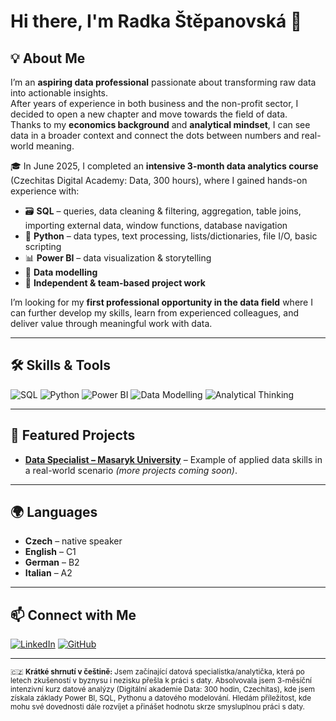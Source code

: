 # Hi there, I'm Radka Štěpanovská 👋

## 💡 About Me
I’m an **aspiring data professional** passionate about transforming raw data into actionable insights.  
After years of experience in both business and the non-profit sector, I decided to open a new chapter and move towards the field of data.  
Thanks to my **economics background** and **analytical mindset**, I can see data in a broader context and connect the dots between numbers and real-world meaning.

🎓 In June 2025, I completed an **intensive 3-month data analytics course** (Czechitas Digital Academy: Data, 300 hours), where I gained hands-on experience with:

- 🗃 **SQL** – queries, data cleaning & filtering, aggregation, table joins, importing external data, window functions, database navigation  
- 🐍 **Python** – data types, text processing, lists/dictionaries, file I/O, basic scripting  
- 📊 **Power BI** – data visualization & storytelling  
- 🧩 **Data modelling**  
- 🤝 **Independent & team-based project work**

I’m looking for my **first professional opportunity in the data field** where I can further develop my skills, learn from experienced colleagues, and deliver value through meaningful work with data.

---

## 🛠 Skills & Tools
![SQL](https://img.shields.io/badge/SQL-4479A1?style=for-the-badge&logo=postgresql&logoColor=white)
![Python](https://img.shields.io/badge/Python-3776AB?style=for-the-badge&logo=python&logoColor=white)
![Power BI](https://img.shields.io/badge/Power%20BI-F2C811?style=for-the-badge&logo=powerbi&logoColor=black)
![Data Modelling](https://img.shields.io/badge/Data%20Modelling-4B8BBE?style=for-the-badge)
![Analytical Thinking](https://img.shields.io/badge/Analytical%20Thinking-FF6F00?style=for-the-badge)

---

## 📂 Featured Projects
- [**Data Specialist – Masaryk University**](https://github.com/radka-stepanovska/datovy-specialista-muni) – Example of applied data skills in a real-world scenario *(more projects coming soon)*.

---

## 🌍 Languages
- **Czech** – native speaker  
- **English** – C1  
- **German** – B2  
- **Italian** – A2

---

## 📫 Connect with Me
[![LinkedIn](https://img.shields.io/badge/LinkedIn-0A66C2?style=for-the-badge&logo=linkedin&logoColor=white)](https://www.linkedin.com/in/radka-stepanovska/)
[![GitHub](https://img.shields.io/badge/GitHub-181717?style=for-the-badge&logo=github&logoColor=white)](https://github.com/radka-stepanovska)

---

<sub>🇨🇿 **Krátké shrnutí v češtině:** Jsem začínající datová specialistka/analytička, která po letech zkušeností v byznysu i nezisku přešla k práci s daty. Absolvovala jsem 3-měsíční intenzivní kurz datové analýzy (Digitální akademie Data: 300 hodin, Czechitas), kde jsem získala základy Power BI, SQL, Pythonu a datového modelování. Hledám příležitost, kde mohu své dovednosti dále rozvíjet a přinášet hodnotu skrze smysluplnou práci s daty.</sub>

